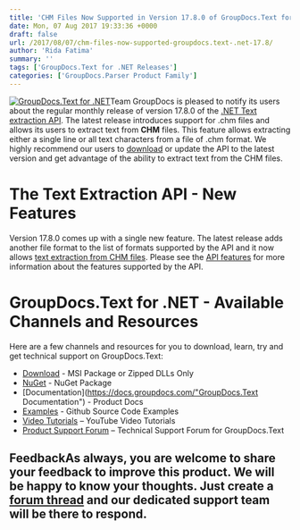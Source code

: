 ```yaml
---
title: 'CHM Files Now Supported in Version 17.8.0 of GroupDocs.Text for .NET'
date: Mon, 07 Aug 2017 19:33:36 +0000
draft: false
url: /2017/08/07/chm-files-now-supported-groupdocs.text-.net-17.8/
author: 'Rida Fatima'
summary: ''
tags: ['GroupDocs.Text for .NET Releases']
categories: ['GroupDocs.Parser Product Family']
---
```


[![GroupDocs.Text for .NET](http://blog.groupdocs.com/wp-content/uploads/sites/4/2017/04/groupdocs.text-for-dotnet.png)](https://products.groupdocs.com/)Team GroupDocs is pleased to notify its users about the regular monthly release of version 17.8.0 of the [.NET Text extraction API](https://docs.groupdocs.com/). The latest release introduces support for .chm files and allows its users to extract text from **CHM** files. This feature allows extracting either a single line or all text characters from a file of .chm format. We highly recommend our users to [download](http://downloads.groupdocs.com/text/net) or update the API to the latest version and get advantage of the ability to extract text from the CHM files.

# The Text Extraction API - New Features

Version 17.8.0 comes up with a single new feature. The latest release adds another file format to the list of formats supported by the API and it now allows [text extraction from CHM files](https://docs.groupdocs.com/). Please see the [API features](https://docs.groupdocs.com/) for more information about the features supported by the API.

# GroupDocs.Text for .NET - Available Channels and Resources

Here are a few channels and resources for you to download, learn, try and get technical support on GroupDocs.Text:

*   [Download](http://downloads.groupdocs.com/text/net "GroupDocs.Text dll and msi") - MSI Package or Zipped DLLs Only
*   [NuGet](https://www.nuget.org/packages/groupdocs-text-dotnet/17.08.0 "GroupDocs.Text Nuget Package") - NuGet Package
*   [Documentation](https://docs.groupdocs.com/"GroupDocs.Text Documentation") - Product Docs
*   [Examples](https://github.com/groupdocs-text/GroupDocs.Text-for-.NET "GroupDocs.Text Github repository") - Github Source Code Examples
*   [Video Tutorials](https://www.youtube.com/channel/UCmZHZh89ur7Qu7Ng-Sjg1HQ "GroupDocs.Signature for .NET tutorials") – YouTube Video Tutorials
*   [Product Support Forum](http://groupdocs.com/Community/forums/groupdocs.text-product-family/54/showforum.aspx "GroupDocs.Signature for .NET Support forum") – Technical Support Forum for GroupDocs.Text

## FeedbackAs always, you are welcome to share your feedback to improve this product. We will be happy to know your thoughts. Just create a [forum thread](http://groupdocs.com/Community/forums/default.aspx "Forums link") and our dedicated support team will be there to respond.





